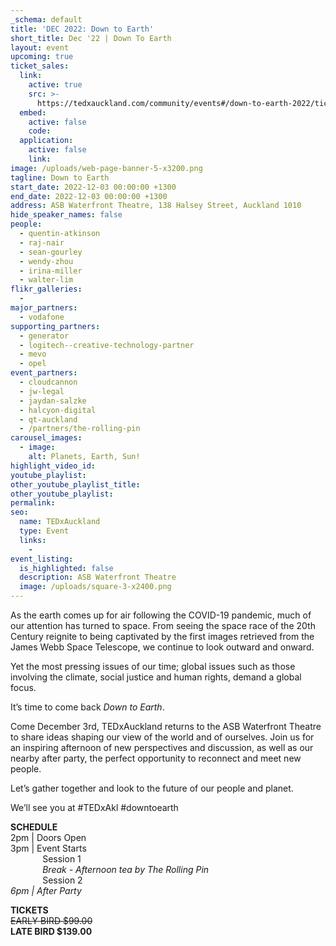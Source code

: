 ```yaml
---
_schema: default
title: 'DEC 2022: Down to Earth'
short_title: Dec '22 | Down To Earth
layout: event
upcoming: true
ticket_sales:
  link:
    active: true
    src: >-
      https://tedxauckland.com/community/events#/down-to-earth-2022/tickets/purchase
  embed:
    active: false
    code:
  application:
    active: false
    link:
image: /uploads/web-page-banner-5-x3200.png
tagline: Down to Earth
start_date: 2022-12-03 00:00:00 +1300
end_date: 2022-12-03 00:00:00 +1300
address: ASB Waterfront Theatre, 138 Halsey Street, Auckland 1010
hide_speaker_names: false
people:
  - quentin-atkinson
  - raj-nair
  - sean-gourley
  - wendy-zhou
  - irina-miller
  - walter-lim
flikr_galleries:
  -
major_partners:
  - vodafone
supporting_partners:
  - generator
  - logitech--creative-technology-partner
  - mevo
  - opel
event_partners:
  - cloudcannon
  - jw-legal
  - jaydan-salzke
  - halcyon-digital
  - qt-auckland
  - /partners/the-rolling-pin
carousel_images:
  - image:
    alt: Planets, Earth, Sun!
highlight_video_id:
youtube_playlist:
other_youtube_playlist_title:
other_youtube_playlist:
permalink:
seo:
  name: TEDxAuckland
  type: Event
  links:
    -
event_listing:
  is_highlighted: false
  description: ASB Waterfront Theatre
  image: /uploads/square-3-x2400.png
---
```

As the earth comes up for air following the COVID-19 pandemic, much of our attention has turned to space. From seeing the space race of the 20th Century reignite to being captivated by the first images retrieved from the James Webb Space Telescope, we continue to look outward and onward.

Yet the most pressing issues of our time; global issues such as those involving the climate, social justice and human rights, demand a global focus.

It’s time to come back *Down to Earth*.

Come December 3rd, TEDxAuckland returns to the ASB Waterfront Theatre to share ideas shaping our view of the world and of ourselves. Join us for an inspiring afternoon of new perspectives and discussion, as well as our nearby after party, the perfect opportunity to reconnect and meet new people.

Let’s gather together and look to the future of our people and planet.

We’ll see you at \#TEDxAkl \#downtoearth

**SCHEDULE**<br>2pm \| Doors Open<br>3pm \| Event Starts<br>&nbsp; &nbsp; &nbsp; &nbsp; &nbsp; &nbsp; &nbsp;Session 1<br>&nbsp; &nbsp; &nbsp; &nbsp; &nbsp; &nbsp; &nbsp;*Break - Afternoon tea by The Rolling Pin*<br>&nbsp; &nbsp; &nbsp; &nbsp; &nbsp; &nbsp; &nbsp;Session 2<br>*6pm \| After Party*

**TICKETS**<br>~~EARLY BIRD $99.00~~<br>**LATE BIRD $139.00**